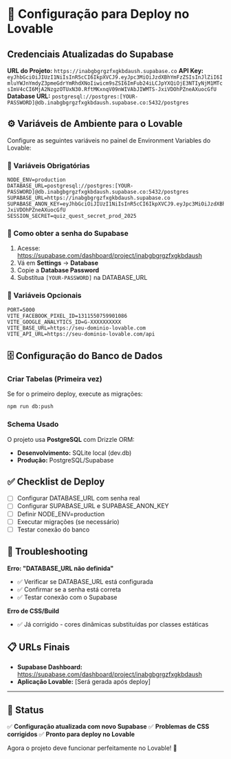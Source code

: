 # 🚀 Configuração para Deploy no Lovable

## Credenciais Atualizadas do Supabase

**URL do Projeto:** `https://inabgbgrgzfxgkbdaush.supabase.co`
**API Key:** `eyJhbGciOiJIUzI1NiIsInR5cCI6IkpXVCJ9.eyJpc3MiOiJzdXBhYmFzZSIsInJlZiI6ImluYWJnYmdyZ3pmeGdrYmRhdXNoIiwicm9sZSI6ImFub24iLCJpYXQiOjE3NTIyNjM1MTcsImV4cCI6MjA2NzgzOTUxN30.RftMKxnqV09nWIVAbJIWMTS-JxiVDOhPZneAXuocGfU`
**Database URL:** `postgresql://postgres:[YOUR-PASSWORD]@db.inabgbgrgzfxgkbdaush.supabase.co:5432/postgres`

## ⚙️ Variáveis de Ambiente para o Lovable

Configure as seguintes variáveis no painel de Environment Variables do Lovable:

### 🔑 Variáveis Obrigatórias

```env
NODE_ENV=production
DATABASE_URL=postgresql://postgres:[YOUR-PASSWORD]@db.inabgbgrgzfxgkbdaush.supabase.co:5432/postgres
SUPABASE_URL=https://inabgbgrgzfxgkbdaush.supabase.co
SUPABASE_ANON_KEY=eyJhbGciOiJIUzI1NiIsInR5cCI6IkpXVCJ9.eyJpc3MiOiJzdXBhYmFzZSIsInJlZiI6ImluYWJnYmdyZ3pmeGdrYmRhdXNoIiwicm9sZSI6ImFub24iLCJpYXQiOjE3NTIyNjM1MTcsImV4cCI6MjA2NzgzOTUxN30.RftMKxnqV09nWIVAbJIWMTS-JxiVDOhPZneAXuocGfU
SESSION_SECRET=quiz_quest_secret_prod_2025
```

### 📝 Como obter a senha do Supabase

1. Acesse: https://supabase.com/dashboard/project/inabgbgrgzfxgkbdaush
2. Vá em **Settings** → **Database** 
3. Copie a **Database Password** 
4. Substitua `[YOUR-PASSWORD]` na DATABASE_URL

### 🎯 Variáveis Opcionais

```env
PORT=5000
VITE_FACEBOOK_PIXEL_ID=1311550759901086
VITE_GOOGLE_ANALYTICS_ID=G-XXXXXXXXXX
VITE_BASE_URL=https://seu-dominio-lovable.com
VITE_API_URL=https://seu-dominio-lovable.com/api
```

## 🗄️ Configuração do Banco de Dados

### Criar Tabelas (Primeira vez)

Se for o primeiro deploy, execute as migrações:

```bash
npm run db:push
```

### Schema Usado

O projeto usa **PostgreSQL** com Drizzle ORM:
- **Desenvolvimento:** SQLite local (dev.db)
- **Produção:** PostgreSQL/Supabase

## ✅ Checklist de Deploy

- [ ] Configurar DATABASE_URL com senha real
- [ ] Configurar SUPABASE_URL e SUPABASE_ANON_KEY  
- [ ] Definir NODE_ENV=production
- [ ] Executar migrações (se necessário)
- [ ] Testar conexão do banco

## 🔧 Troubleshooting

**Erro: "DATABASE_URL não definida"**
- ✅ Verificar se DATABASE_URL está configurada
- ✅ Confirmar se a senha está correta
- ✅ Testar conexão com o Supabase

**Erro de CSS/Build**
- ✅ Já corrigido - cores dinâmicas substituídas por classes estáticas

## 📋 URLs Finais

- **Supabase Dashboard:** https://supabase.com/dashboard/project/inabgbgrgzfxgkbdaush
- **Aplicação Lovable:** [Será gerada após deploy]

---

## 🎉 Status

✅ **Configuração atualizada com novo Supabase**
✅ **Problemas de CSS corrigidos** 
✅ **Pronto para deploy no Lovable**

Agora o projeto deve funcionar perfeitamente no Lovable! 🚀
